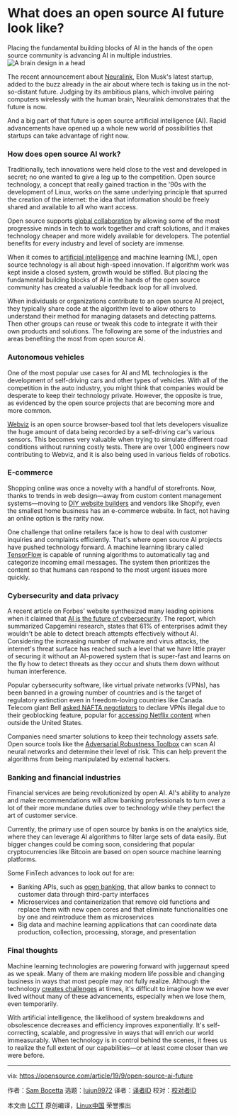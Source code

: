 [#]: collector: (lujun9972)
[#]: translator: ( )
[#]: reviewer: ( )
[#]: publisher: ( )
[#]: url: ( )
[#]: subject: (What does an open source AI future look like?)
[#]: via: (https://opensource.com/article/19/9/open-source-ai-future)
[#]: author: (Sam Bocetta https://opensource.com/users/sambocetta)

What does an open source AI future look like?
======
Placing the fundamental building blocks of AI in the hands of the open
source community is advancing AI in multiple industries.
![A brain design in a head][1]

The recent announcement about [Neuralink][2], Elon Musk's latest startup, added to the buzz already in the air about where tech is taking us in the not-so-distant future. Judging by its ambitious plans, which involve pairing computers wirelessly with the human brain, Neuralink demonstrates that the future is now.

And a big part of that future is open source artificial intelligence (AI). Rapid advancements have opened up a whole new world of possibilities that startups can take advantage of right now.

### How does open source AI work?

Traditionally, tech innovations were held close to the vest and developed in secret; no one wanted to give a leg up to the competition. Open source technology, a concept that really gained traction in the '90s with the development of Linux, works on the same underlying principle that spurred the creation of the internet: the idea that information should be freely shared and available to all who want access.

Open source supports [global collaboration][3] by allowing some of the most progressive minds in tech to work together and craft solutions, and it makes technology cheaper and more widely available for developers. The potential benefits for every industry and level of society are immense.

When it comes to [artificial intelligence][4] and machine learning (ML), open source technology is all about high-speed innovation. If algorithm work was kept inside a closed system, growth would be stifled. But placing the fundamental building blocks of AI in the hands of the open source community has created a valuable feedback loop for all involved.

When individuals or organizations contribute to an open source AI project, they typically share code at the algorithm level to allow others to understand their method for managing datasets and detecting patterns. Then other groups can reuse or tweak this code to integrate it with their own products and solutions. The following are some of the industries and areas benefiting the most from open source AI.

### Autonomous vehicles

One of the most popular use cases for AI and ML technologies is the development of self-driving cars and other types of vehicles. With all of the competition in the auto industry, you might think that companies would be desperate to keep their technology private. However, the opposite is true, as evidenced by the open source projects that are becoming more and more common.

[Webviz][5] is an open source browser-based tool that lets developers visualize the huge amount of data being recorded by a self-driving car's various sensors. This becomes very valuable when trying to simulate different road conditions without running costly tests. There are over 1,000 engineers now contributing to Webviz, and it is also being used in various fields of robotics.

### E-commerce

Shopping online was once a novelty with a handful of storefronts. Now, thanks to trends in web design—away from custom content management systems—moving to [DIY website builders][6] and vendors like Shopify, even the smallest home business has an e-commerce website. In fact, not having an online option is the rarity now.

One challenge that online retailers face is how to deal with customer inquiries and complaints efficiently. That's where open source AI projects have pushed technology forward. A machine learning library called [TensorFlow][7] is capable of running algorithms to automatically tag and categorize incoming email messages. The system then prioritizes the content so that humans can respond to the most urgent issues more quickly.

### Cybersecurity and data privacy

A recent article on Forbes' website synthesized many leading opinions when it claimed that [AI is the future of cybersecurity][8]. The report, which summarized Capgemini research, states that 61% of enterprises admit they wouldn't be able to detect breach attempts effectively without AI. Considering the increasing number of malware and virus attacks, the internet's threat surface has reached such a level that we have little prayer of securing it without an AI-powered system that is super-fast and learns on the fly how to detect threats as they occur and shuts them down without human interference.

Popular cybersecurity software, like virtual private networks (VPNs), has been banned in a growing number of countries and is the target of regulatory extinction even in freedom-loving countries like Canada. Telecom giant Bell [asked NAFTA negotiators][9] to declare VPNs illegal due to their geoblocking feature, popular for [accessing Netflix content][10] when outside the United States.

Companies need smarter solutions to keep their technology assets safe. Open source tools like the [Adversarial Robustness Toolbox][11] can scan AI neural networks and determine their level of risk. This can help prevent the algorithms from being manipulated by external hackers.

### Banking and financial industries

Financial services are being revolutionized by open AI. AI's ability to analyze and make recommendations will allow banking professionals to turn over a lot of their more mundane duties over to technology while they perfect the art of customer service.

Currently, the primary use of open source by banks is on the analytics side, where they can leverage AI algorithms to filter large sets of data easily. But bigger changes could be coming soon, considering that popular cryptocurrencies like Bitcoin are based on open source machine learning platforms.

Some FinTech advances to look out for are:

  * Banking APIs, such as [open banking][12], that allow banks to connect to customer data through third-party interfaces
  * Microservices and containerization that remove old functions and replace them with new open cores and that eliminate functionalities one by one and reintroduce them as microservices
  * Big data and machine learning applications that can coordinate data production, collection, processing, storage, and presentation



### Final thoughts

Machine learning technologies are powering forward with juggernaut speed as we speak. Many of them are making modern life possible and changing business in ways that most people may not fully realize. Although the technology [creates challenges][13] at times, it's difficult to imagine how we ever lived without many of these advancements, especially when we lose them, even temporarily.

With artificial intelligence, the likelihood of system breakdowns and obsolescence decreases and efficiency improves exponentially. It's self-correcting, scalable, and progressive in ways that will enrich our world immeasurably. When technology is in control behind the scenes, it frees us to realize the full extent of our capabilities—or at least come closer than we were before.

--------------------------------------------------------------------------------

via: https://opensource.com/article/19/9/open-source-ai-future

作者：[Sam Bocetta][a]
选题：[lujun9972][b]
译者：[译者ID](https://github.com/译者ID)
校对：[校对者ID](https://github.com/校对者ID)

本文由 [LCTT](https://github.com/LCTT/TranslateProject) 原创编译，[Linux中国](https://linux.cn/) 荣誉推出

[a]: https://opensource.com/users/sambocetta
[b]: https://github.com/lujun9972
[1]: https://opensource.com/sites/default/files/styles/image-full-size/public/lead-images/LAW_patents4abstract_B.png?itok=6RHeRaYh (A brain design in a head)
[2]: https://www.theverge.com/2019/7/16/20697123/elon-musk-neuralink-brain-reading-thread-robot
[3]: https://www.iflscience.com/technology/why-big-tech-companies-are-open-sourcing-their-ai-systems/
[4]: https://opensource.com/article/18/12/how-get-started-ai
[5]: https://webviz.io/
[6]: https://webeminence.com/wysiwyg-wordpress-website-builders/
[7]: https://www.tensorflow.org/
[8]: https://www.forbes.com/sites/louiscolumbus/2019/07/14/why-ai-is-the-future-of-cybersecurity/#69a04c8f117e
[9]: https://www.vice.com/en_us/article/d3mvam/canadian-telecom-giant-bell-wanted-nafta-to-ban-some-vpns
[10]: https://privacycanada.net/best-vpn-netflix/
[11]: https://adversarial-robustness-toolbox.readthedocs.io/en/latest/
[12]: https://www.thebalance.com/what-is-open-banking-and-how-will-it-affect-you-4173727
[13]: https://www.dataversity.net/for-better-or-worse-ai-is-eating-data-centers/
